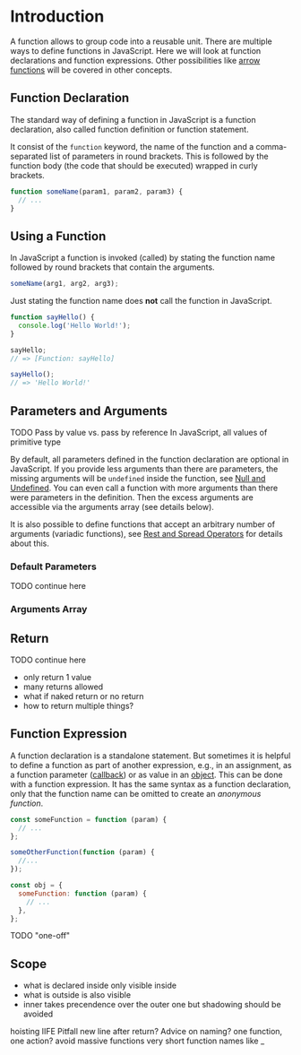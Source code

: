 # Introduction

A function allows to group code into a reusable unit.
There are multiple ways to define functions in JavaScript.
Here we will look at function declarations and function expressions.
Other possibilities like [arrow functions][concept-arrow-functions] will be covered in other concepts.

## Function Declaration

The standard way of defining a function in JavaScript is a function declaration, also called function definition or function statement.

It consist of the `function` keyword, the name of the function and a comma-separated list of parameters in round brackets. This is followed by the function body (the code that should be executed) wrapped in curly brackets.

```javascript
function someName(param1, param2, param3) {
  // ...
}
```

## Using a Function

In JavaScript a function is invoked (called) by stating the function name followed by round brackets that contain the arguments.

```javascript
someName(arg1, arg2, arg3);
```

Just stating the function name does **not** call the function in JavaScript.

```javascript
function sayHello() {
  console.log('Hello World!');
}

sayHello;
// => [Function: sayHello]

sayHello();
// => 'Hello World!'
```

## Parameters and Arguments

TODO Pass by value vs. pass by reference
In JavaScript, all values of primitive type

By default, all parameters defined in the function declaration are optional in JavaScript.
If you provide less arguments than there are parameters, the missing arguments will be `undefined` inside the function, see [Null and Undefined][concept-null-undefined].
You can even call a function with more arguments than there were parameters in the definition.
Then the excess arguments are accessible via the arguments array (see details below).

It is also possible to define functions that accept an arbitrary number of arguments (variadic functions), see [Rest and Spread Operators][concept-rest-and-spread] for details about this.

### Default Parameters

TODO continue here

### Arguments Array

## Return

TODO continue here

- only return 1 value
- many returns allowed
- what if naked return or no return
- how to return multiple things?

## Function Expression

A function declaration is a standalone statement.
But sometimes it is helpful to define a function as part of another expression, e.g., in an assignment, as a function parameter ([callback][concept-callbacks]) or as value in an [object][concept-objects].
This can be done with a function expression.
It has the same syntax as a function declaration, only that the function name can be omitted to create an _anonymous function_.

```javascript
const someFunction = function (param) {
  // ...
};

someOtherFunction(function (param) {
  //...
});

const obj = {
  someFunction: function (param) {
    // ...
  },
};
```

TODO "one-off"

## Scope

- what is declared inside only visible inside
- what is outside is also visible
- inner takes precendence over the outer one but shadowing should be avoided

hoisting
IIFE
Pitfall new line after return?
Advice on naming?
one function, one action?
avoid massive functions
very short function names like \_

[concept-arrow-functions]: /tracks/javascript/concepts/arrow-functions
[concept-null-undefined]: /tracks/javascript/concepts/null-undefined
[concept-rest-and-spread]: /tracks/javascript/concepts/rest-and-spread
[concept-objects]: /tracks/javascript/concepts/objects
[concept-callbacks]: /tracks/javascript/concepts/callbacks
